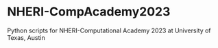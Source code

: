 # NHERI-CompAcademy2023
Python scripts for NHERI-Computational Academy 2023 at University of Texas, Austin
